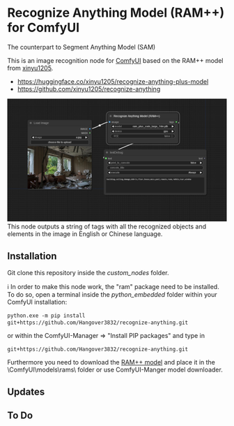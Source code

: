 # Recognize Anything Model (RAM++) for ComfyUI

The counterpart to Segment Anything Model (SAM)

This is an image recognition node for [ComfyUI](https://github.com/comfyanonymous/ComfyUI) based on the RAM++ model from [xinyu1205](https://huggingface.co/xinyu1205).

* https://huggingface.co/xinyu1205/recognize-anything-plus-model
* https://github.com/xinyu1205/recognize-anything

![alt text](images/workflow.png)
This node outputs a string of tags with all the recognized objects and elements in the image in English or Chinese language.

## Installation

Git clone this repository inside the *custom_nodes* folder.

ℹ️ In order to make this node work, the "ram" package need to be installed. To do so, open a terminal inside the *python_embedded* folder within your ComfyUI installation:

```
python.exe -m pip install git+https://github.com/Hangover3832/recognize-anything.git
```

or within the ComfyUI-Manager => "Install PIP packages" and type in

```
git+https://github.com/Hangover3832/recognize-anything.git
```

Furthermore you need to download the [RAM++ model](https://huggingface.co/xinyu1205/recognize-anything-plus-model/resolve/main/ram_plus_swin_large_14m.pth) and place it in the \ComfyUI\models\rams\ folder or use ComfyUI-Manger model downloader.

## Updates

## To Do
